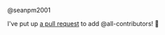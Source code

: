 @seanpm2001 

I've put up [a pull request](https://github.com/seanpm2001/WacOS/pull/12) to add @all-contributors! :tada:
